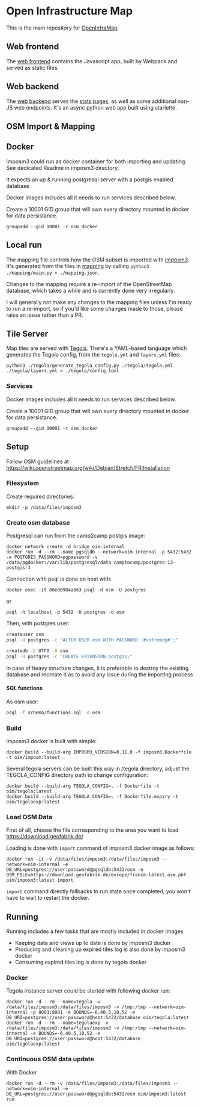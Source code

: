 # Open Infrastructure Map
This is the main repository for [OpenInfraMap](https://openinframap.org).

## Web frontend

The [web frontend](web) contains the Javascript app, built by Webpack and served as static files.

## Web backend

The [web backend](web-backend) serves the [stats pages](https://openinframap.org/stats), as well as some additional non-JS web endpoints. It's an async python web app built using starlette.

## OSM Import & Mapping

## Docker

Imposm3 could run as docker container for both importing and updating.  
See dedicated Readme in imposm3 directory.

It expects an up & running postgresql server with a postgis enabled database

Docker images includes all it needs to run services described below.

Create a 10001 GID group that will own every directory mounted in docker for data persistance.
```
groupadd --gid 10001 -r osm_docker
```

## Local run

The mapping file controls how the OSM subset is imported with
[imposm3](https://imposm.org/docs/imposm3/latest/). It's generated from the files in [mapping](mapping)
by calling `python3 ./mapping/main.py > ./mapping.json`.

Changes to the mapping require a re-import of the OpenStreetMap database, which takes
a while and is currently done very irregularly.

I will generally not make any changes to the mapping files unless I'm ready to run a re-import, so if you'd like some changes made to those, please raise an issue rather than a PR.

## Tile Server

Map tiles are served with [Tegola](https://tegola.io/). There's a YAML-based language
which generates the Tegola config, from the `tegola.yml` and `layers.yml` files:

`python3 ./tegola/generate_tegola_config.py ./tegola/tegola.yml ./tegola/layers.yml > ./tegola/config.toml`

### Services

Docker images includes all it needs to run services described below.

Create a 10001 GID group that will own every directory mounted in docker for data persistance.
```
groupadd --gid 10001 -r osm_docker
```

## Setup
Follow OSM guidelines at https://wiki.openstreetmap.org/wiki/Debian/Stretch/FR:Installation

### Filesystem

Create required directories:
```
mkdir -p /data/files/imposm3
```

### Create osm database

Postgresql can run from the camp2camp postgis image:
```
docker network create -d bridge oim-internal
docker run -d --rm --name pgsqldb --network=oim-internal -p 5432:5432 -e POSTGRES_PASSWORD=pgpassword -v /data/pgdocker:/var/lib/postgresql/data camptocamp/postgres:13-postgis-3
```

Connection with psql is done on host with:
```
docker exec -it 80ed0984a663 psql -d osm -U postgres
```
or
```
psql -h localhost -p 5432 -U postgres -d osm
```

Then, with postgres user:

```sh
createuser osm
psql -U postgres -c "ALTER USER osm WITH PASSWORD '#votremdp#';"

createdb -E UTF8 -O osm
psql -U postgres -c "CREATE EXTENSION postgis;" 
```

In case of heavy structure changes, it is preferable to destroy the existing database and recreate it as to avoid any issue during the importing process

#### SQL functions

As osm user:

```sh
psql -f schema/functions.sql -d osm
```

### Build

Imposm3 docker is built with simple:
```
docker build --build-arg IMPOSM3_VERSION=0.11.0 -f imposm3.Dockerfile -t oim/imposm:latest .
```

Several tegola servers can be built this way in /tegola directory, adjust the TEGOLA_CONFIG directory path to change configuration:
```
docker build --build-arg TEGOLA_CONFIG=. -f Dockerfile -t oim/tegola:latest .
docker build --build-arg TEGOLA_CONFIG=. -f Dockerfile.expiry -t oim/tegolaexp:latest .
```

### Load OSM Data
First of all, choose the file corresponding to the area you want to load https://download.geofabrik.de/

Loading is done with `import` command of imposm3 docker image as follows:
```
docker run -it -v /data/files/imposm3:/data/files/imposm3 --network=oim-internal -e DB_URL=postgres://user:password@pgsqldb:5432/osm -e OSM_FILE=https://download.geofabrik.de/europe/france-latest.osm.pbf oim/imposm3:latest import
```

`import` command directly fallbacks to run state once completed, you won't have to wait to restart the docker.

## Running

Running includes a few tasks that are mostly included in docker images
* Keeping data and views up to date is done by imposm3 docker
* Producing and cleaning up expired tiles log is also done by imposm3 docker
* Consuming expired tiles log is done by tegola docker

### Docker

Tegola instance server could be started with following docker run:
```
docker run -d --rm --name=tegola -v /data/files/imposm3:/data/files/imposm3 -v /tmp:/tmp --network=oim-internal -p 8083:8081 -e BOUNDS=-6,40.5,10,52 -e DB_URI=postgres://user:password@host:5432/database oim/tegola:latest
docker run -d --rm --name=tegolaexp -v /data/files/imposm3:/data/files/imposm3 -v /tmp:/tmp --network=oim-internal -e BOUNDS=-6,40.5,10,52 -e DB_URI=postgres://user:password@host:5432/database oim/tegolaexp:latest
```

### Continuous OSM data update

With Docker
```
docker run -d --rm -v /data/files/imposm3:/data/files/imposm3 --network=oim-internal -e DB_URL=postgres://user:password@pgsqldb:5432/osm oim/imposm3:latest run
```